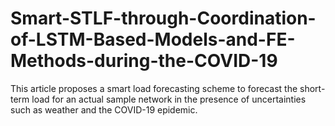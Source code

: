 # Smart-STLF-through-Coordination-of-LSTM-Based-Models-and-FE-Methods-during-the-COVID-19
This article proposes a smart load forecasting scheme to forecast the short-term load for an actual sample network in the presence of uncertainties such as weather and the COVID-19 epidemic.
